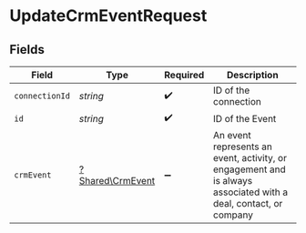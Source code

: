 # UpdateCrmEventRequest


## Fields

| Field                                                                                                           | Type                                                                                                            | Required                                                                                                        | Description                                                                                                     |
| --------------------------------------------------------------------------------------------------------------- | --------------------------------------------------------------------------------------------------------------- | --------------------------------------------------------------------------------------------------------------- | --------------------------------------------------------------------------------------------------------------- |
| `connectionId`                                                                                                  | *string*                                                                                                        | :heavy_check_mark:                                                                                              | ID of the connection                                                                                            |
| `id`                                                                                                            | *string*                                                                                                        | :heavy_check_mark:                                                                                              | ID of the Event                                                                                                 |
| `crmEvent`                                                                                                      | [?Shared\CrmEvent](../../Models/Shared/CrmEvent.md)                                                             | :heavy_minus_sign:                                                                                              | An event represents an event, activity, or engagement and is always associated with a deal, contact, or company |